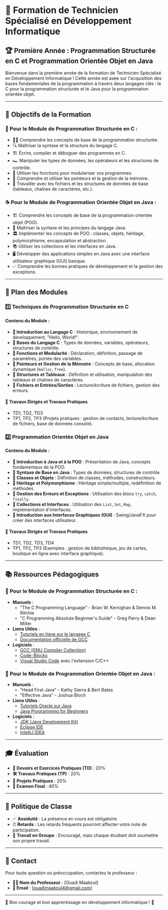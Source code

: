 # 📘 Formation de Technicien Spécialisé en Développement Informatique

## 🏆 Première Année : Programmation Structurée en C et Programmation Orientée Objet en Java

Bienvenue dans la première année de la formation de Technicien Spécialisé en Développement Informatique ! Cette année est axée sur l'acquisition des bases fondamentales de la programmation à travers deux langages clés : le C pour la programmation structurée et le Java pour la programmation orientée objet.

---

## 🎯 Objectifs de la Formation

### 📌 Pour le Module de Programmation Structurée en C :
- 🧑‍💻 Comprendre les concepts de base de la programmation structurée.
- 🔍 Maîtriser la syntaxe et la structure du langage C.
- 🏗 Écrire, compiler et déboguer des programmes en C.
- 🏎 Manipuler les types de données, les opérateurs et les structures de contrôle.
- 🔄 Utiliser les fonctions pour modulariser vos programmes.
- 🧠 Comprendre et utiliser les pointeurs et la gestion de la mémoire.
- 📂 Travailler avec les fichiers et les structures de données de base (tableaux, chaînes de caractères, etc.).

### ☕ Pour le Module de Programmation Orientée Objet en Java :
- 🏗 Comprendre les concepts de base de la programmation orientée objet (POO).
- 🎯 Maîtriser la syntaxe et les principes du langage Java.
- 🏛 Implémenter les concepts de POO : classes, objets, héritage, polymorphisme, encapsulation et abstraction.
- 📚 Utiliser les collections et les interfaces en Java.
- 🖥 Développer des applications simples en Java avec une interface utilisateur graphique (GUI) basique.
- ✅ Comprendre les bonnes pratiques de développement et la gestion des exceptions.

---

## 📑 Plan des Modules

### 1️⃣ Techniques de Programmation Structurée en C

#### Contenu du Module :
- **🔹 Introduction au Langage C** : Historique, environnement de développement, "Hello, World!".
- **🔹 Bases du Langage C** : Types de données, variables, opérateurs, structures de contrôle.
- **🔹 Fonctions et Modularité** : Déclaration, définition, passage de paramètres, portée des variables.
- **🔹 Pointeurs et Gestion de la Mémoire** : Concepts de base, allocation dynamique (`malloc`, `free`).
- **🔹 Structures et Tableaux** : Définition et utilisation, manipulation des tableaux et chaînes de caractères.
- **🔹 Fichiers et Entrées/Sorties** : Lecture/écriture de fichiers, gestion des erreurs.

#### 📂 Travaux Dirigés et Travaux Pratiques
- TD1, TD2, TD3
- TP1, TP2, TP3 (Projets pratiques : gestion de contacts, lecture/écriture de fichiers, base de données console).

### 2️⃣ Programmation Orientée Objet en Java

#### Contenu du Module :
- **🔹 Introduction à Java et à la POO** : Présentation de Java, concepts fondamentaux de la POO.
- **🔹 Syntaxe de Base en Java** : Types de données, structures de contrôle.
- **🔹 Classes et Objets** : Définition de classes, méthodes, constructeurs.
- **🔹 Héritage et Polymorphisme** : Héritage simple/multiple, redéfinition de méthodes.
- **🔹 Gestion des Erreurs et Exceptions** : Utilisation des blocs `try`, `catch`, `finally`.
- **🔹 Collections et Interfaces** : Utilisation des `List`, `Set`, `Map`, implémentation d'interfaces.
- **🔹 Introduction aux Interfaces Graphiques (GUI)** : Swing/JavaFX pour créer des interfaces utilisateur.

#### 📂 Travaux Dirigés et Travaux Pratiques
- TD1, TD2, TD3, TD4
- TP1, TP2, TP3 (Exemples : gestion de bibliothèque, jeu de cartes, boutique en ligne avec interface graphique).

---

## 📚 Ressources Pédagogiques

### 📖 Pour le Module de Programmation Structurée en C :
- **Manuels** :
  - "The C Programming Language" - Brian W. Kernighan & Dennis M. Ritchie
  - "C Programming Absolute Beginner's Guide" - Greg Perry & Dean Miller
- **Liens Utiles** :
  - [Tutoriels en ligne sur le langage C](https://www.learn-c.org/)
  - [Documentation officielle de GCC](https://gcc.gnu.org/onlinedocs/)
- **Logiciels** :
  - [GCC (GNU Compiler Collection)](https://gcc.gnu.org/)
  - [Code::Blocks](http://www.codeblocks.org/)
  - [Visual Studio Code](https://code.visualstudio.com/) avec l'extension C/C++

### 📖 Pour le Module de Programmation Orientée Objet en Java :
- **Manuels** :
  - "Head First Java" - Kathy Sierra & Bert Bates
  - "Effective Java" - Joshua Bloch
- **Liens Utiles** :
  - [Tutoriels Oracle sur Java](https://docs.oracle.com/javase/tutorial/)
  - [Java Programming for Beginners](https://www.javatpoint.com/java-tutorial)
- **Logiciels** :
  - [JDK (Java Development Kit)](https://www.oracle.com/java/technologies/javase-downloads.html)
  - [Eclipse IDE](https://www.eclipse.org/)
  - [IntelliJ IDEA](https://www.jetbrains.com/idea/)

---

## 🎓 Évaluation

- **📖 Devoirs et Exercices Pratiques (TD)** : 20%
- **🛠 Travaux Pratiques (TP)** : 20%
- **🚀 Projets Pratiques** : 20%
- **📝 Examen Final** : 40%

---

## 📜 Politique de Classe

- ✅ **Assiduité** : La présence en cours est obligatoire.
- ⏰ **Retards** : Les retards fréquents pourront affecter votre note de participation.
- 👥 **Travail en Groupe** : Encouragé, mais chaque étudiant doit soumettre son propre travail.

---

## 📩 Contact

Pour toute question ou préoccupation, contactez le professeur :

- **👨‍🏫 Nom du Professeur** : [Ouadi Maakoul]
- **📧 Email** : [ouadimaakoul4@gmail.com]

---

🎉 Bon courage et bon apprentissage en développement informatique ! 🚀

